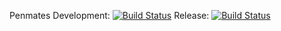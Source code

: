 Penmates
Development: [![Build Status](https://travis-ci.org/jcallin/penmates.svg?branch=develop)](https://travis-ci.org/jcallin/penmates)
Release: [![Build Status](https://travis-ci.org/jcallin/penmates.svg?branch=master)](https://travis-ci.org/jcallin/penmates)
